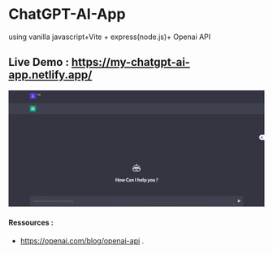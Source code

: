 # ChatGPT-AI-App
using vanilla javascript+Vite + express(node.js)+ Openai API
## Live Demo : https://my-chatgpt-ai-app.netlify.app/
![Chatgpt](chatgpt2.png)
#### Ressources :
- https://openai.com/blog/openai-api .
